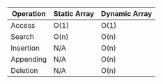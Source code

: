 | Operation | Static Array | Dynamic Array |
|---|---|---|
| Access| O(1) | O(1) |
| Search | O(n)| O(n) |
| Insertion | N/A | O(n) |
| Appending | N/A | O(n) |
| Deletion | N/A| O(n) |